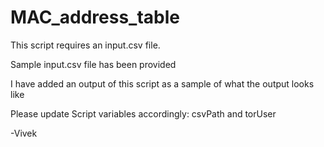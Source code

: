 # MAC_address_table
This script requires an input.csv file.

Sample input.csv file has been provided

I have added an output of this script as a sample of what the output looks like

Please update Script variables accordingly: csvPath and torUser

-Vivek
